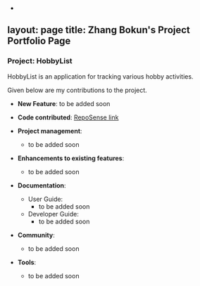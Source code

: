 -
layout: page
title: Zhang Bokun's Project Portfolio Page
 ---

### Project: HobbyList

HobbyList is an application for tracking various hobby activities.

Given below are my contributions to the project.

* **New Feature**: to be added soon

* **Code contributed**: [RepoSense link]()

* **Project management**:
    * to be added soon

* **Enhancements to existing features**:
    * to be added soon

* **Documentation**:
    * User Guide:
        * to be added soon
    * Developer Guide:
        * to be added soon

* **Community**:
    * to be added soon

* **Tools**:
    * to be added soon
